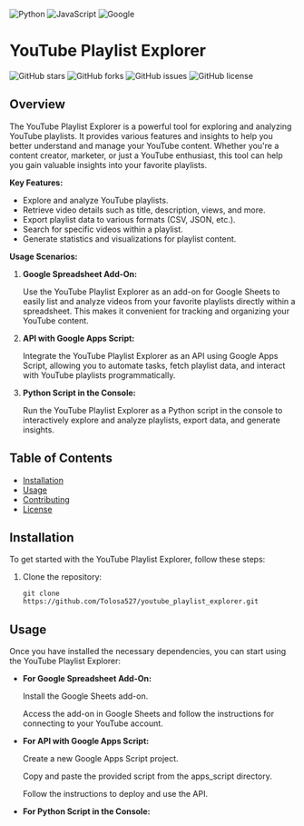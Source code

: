 ![Python](https://img.shields.io/badge/python-3670A0?style=for-the-badge&logo=python&logoColor=ffdd54)
![JavaScript](https://img.shields.io/badge/javascript-%23323330.svg?style=for-the-badge&logo=javascript&logoColor=%23F7DF1E)
![Google](https://img.shields.io/badge/google-4285F4?style=for-the-badge&logo=google&logoColor=white)

# YouTube Playlist Explorer

![GitHub stars](https://img.shields.io/github/stars/Tolosa527/youtube_playlist_explorer?style=flat-square)
![GitHub forks](https://img.shields.io/github/forks/Tolosa527/youtube_playlist_explorer?style=flat-square)
![GitHub issues](https://img.shields.io/github/issues/Tolosa527/youtube_playlist_explorer?style=flat-square)
![GitHub license](https://img.shields.io/github/license/Tolosa527/youtube_playlist_explorer?style=flat-square)


## Overview

The YouTube Playlist Explorer is a powerful tool for exploring and analyzing YouTube playlists. It provides various features and insights to help you better understand and manage your YouTube content. Whether you're a content creator, marketer, or just a YouTube enthusiast, this tool can help you gain valuable insights into your favorite playlists.

**Key Features:**

- Explore and analyze YouTube playlists.
- Retrieve video details such as title, description, views, and more.
- Export playlist data to various formats (CSV, JSON, etc.).
- Search for specific videos within a playlist.
- Generate statistics and visualizations for playlist content.

**Usage Scenarios:**

1. **Google Spreadsheet Add-On:**
   
   Use the YouTube Playlist Explorer as an add-on for Google Sheets to easily list and analyze videos from your favorite playlists directly within a spreadsheet. This makes it convenient for tracking and organizing your YouTube content.

2. **API with Google Apps Script:**
   
   Integrate the YouTube Playlist Explorer as an API using Google Apps Script, allowing you to automate tasks, fetch playlist data, and interact with YouTube playlists programmatically.

3. **Python Script in the Console:**
   
   Run the YouTube Playlist Explorer as a Python script in the console to interactively explore and analyze playlists, export data, and generate insights.

## Table of Contents

- [Installation](#installation)
- [Usage](#usage)
- [Contributing](#contributing)
- [License](#license)

## Installation

To get started with the YouTube Playlist Explorer, follow these steps:

1. Clone the repository:

   ```shell
   git clone https://github.com/Tolosa527/youtube_playlist_explorer.git

## Usage

Once you have installed the necessary dependencies, you can start using the YouTube Playlist Explorer:

- **For Google Spreadsheet Add-On:**

    Install the Google Sheets add-on.

    Access the add-on in Google Sheets and follow the instructions for connecting to your YouTube account.


- **For API with Google Apps Script:**

    Create a new Google Apps Script project.

    Copy and paste the provided script from the apps_script directory.

    Follow the instructions to deploy and use the API.

- **For Python Script in the Console:**
 
